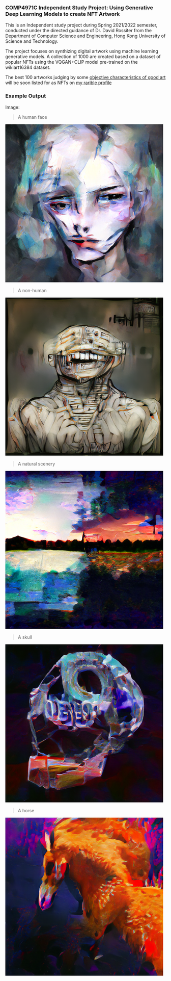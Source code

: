 ### COMP4971C Independent Study Project: Using Generative Deep Learning Models to create NFT Artwork	

This is an Independent study project during Spring 2021/2022 semester, conducted under the directed guidance of Dr. David Rossiter from the Department of Computer Science and Engineering, Hong Kong University of Science and Technology.

The project focuses on synthizing digital artwork using machine learning generative models. A collection of 1000 are created based on a dataset of popular NFTs using the VQGAN+CLIP model pre-trained on the wikiart16384 dataset.

The best 100 artworks judging by some [objective characteristics of good art](https://bueskenart.com/characteristics-of-good-art/) will be soon listed for as NFTs on [my rarible profile](https://rarible.com/mohamed-sobhy)

### Example Output

Image:

> A human face

![](https://github.com/mohamedsobhi777/COMP4971C---Independent-Study-Project/blob/main/output/face/14.png?raw=true)


> A non-human

![](https://github.com/mohamedsobhi777/COMP4971C---Independent-Study-Project/blob/main/output/human/382.png?raw=true)


> A natural scenery

![](https://github.com/mohamedsobhi777/COMP4971C---Independent-Study-Project/blob/main/output/scenery/138.png?raw=true)


> A skull

![](https://github.com/mohamedsobhi777/COMP4971C---Independent-Study-Project/blob/main/output/object/73.png?raw=true)


> A horse

![](https://github.com/mohamedsobhi777/COMP4971C---Independent-Study-Project/blob/main/output/animal/30.png?raw=true)
